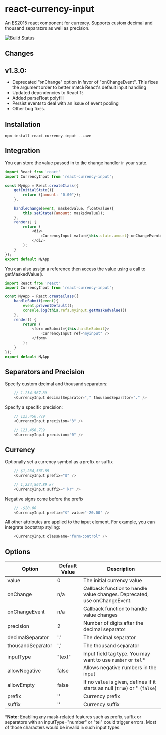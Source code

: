 # react-currency-input

An ES2015 react component for currency. Supports custom decimal and thousand separators as well as precision.

[![Build Status](https://travis-ci.org/jsillitoe/react-currency-input.svg?branch=master)](https://travis-ci.org/jsillitoe/react-currency-input)

## Changes

## v1.3.0:

- Deprecated "onChange" option in favor of "onChangeEvent". This fixes the argument order to better match React's default input handling
- Updated dependencies to React 15
- Added parseFloat polyfill
- Persist events to deal with an issue of event pooling
- Other bug fixes.

## Installation

```
npm install react-currency-input --save
```

## Integration

You can store the value passed in to the change handler in your state.

```javascript
import React from 'react'
import CurrencyInput from 'react-currency-input';

const MyApp = React.createClass({
    getInitialState(){
        return ({amount: "0.00"});
    },

    handleChange(event, maskedvalue, floatvalue){
        this.setState({amount: maskedvalue});
    },
    render() {
        return (
            <div>
                <CurrencyInput value={this.state.amount} onChangeEvent={this.handleChange}/>
            </div>
        );
    }
});
export default MyApp
```

You can also assign a reference then access the value using a call to getMaskedValue().

```javascript
import React from 'react'
import CurrencyInput from 'react-currency-input';

const MyApp = React.createClass({
    handleSubmit(event){
        event.preventDefault();
        console.log(this.refs.myinput.getMaskedValue())
    },
    render() {
        return (
            <form onSubmit={this.handleSubmit}>
                <CurrencyInput ref="myinput" />
            </form>
        );
    }
});
export default MyApp
```

## Separators and Precision

Specify custom decimal and thousand separators:

```javascript
    // 1.234.567,89
    <CurrencyInput decimalSeparator="," thousandSeparator="." />
```

Specify a specific precision:

```javascript
    // 123,456.789
    <CurrencyInput precision="3" />
```

```javascript
    // 123,456,789
    <CurrencyInput precision="0" />
```

## Currency

Optionally set a currency symbol as a prefix or suffix

```javascript
    // $1,234,567.89
    <CurrencyInput prefix="$" />
```

```javascript
    // 1,234,567.89 kr
    <CurrencyInput suffix=" kr" />
```

Negative signs come before the prefix

```javascript
    // -$20.00
    <CurrencyInput prefix="$" value="-20.00" />
```

All other attributes are applied to the input element. For example, you can integrate bootstrap styling:

```javascript
    <CurrencyInput className="form-control" />
```

## Options

Option            | Default Value | Description
----------------- | ------------- | -----------------------------------------------------------------------------
value             | 0             | The initial currency value
onChange          | n/a           | Callback function to handle value changes. Deprecated, use onChangeEvent.
onChangeEvent     | n/a           | Callback function to handle value changes
precision         | 2             | Number of digits after the decimal separator
decimalSeparator  | '.'           | The decimal separator
thousandSeparator | ','           | The thousand separator
inputType         | "text"        | Input field tag type. You may want to use `number` or `tel`*
allowNegative     | false         | Allows negative numbers in the input
allowEmpty        | false         | If no `value` is given, defines if it starts as null (`true`) or '' (`false`)
prefix            | ''            | Currency prefix
suffix            | ''            | Currency suffix

***Note:** Enabling any mask-related features such as prefix, suffix or separators with an inputType="number" or "tel" could trigger errors. Most of those characters would be invalid in such input types.
